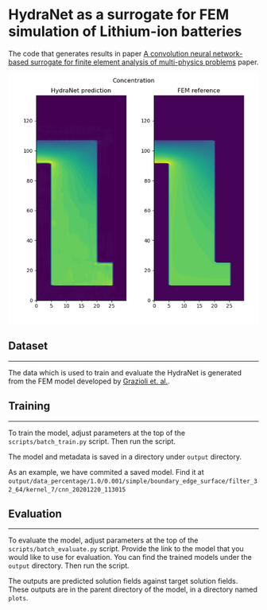 # HydraNet as a surrogate for FEM simulation of Lithium-ion batteries

The code that generates results in paper [A convolution neural network-based surrogate for finite element analysis of multi-physics problems](PAPER_LINK) paper.

![](img.png)

## Dataset
---
The data which is used to train and evaluate the HydraNet is generated from the FEM model developed by [Grazioli et. al.](
https://doi.org/10.1016/j.electacta.2018.07.146). 

## Training
--- 
To train the model, adjust parameters at the top of the `scripts/batch_train.py` script. Then run the script. 

The model and metadata is saved in a directory under `output` directory.  

As an example, we have commited a saved model.
Find it at `output/data_percentage/1.0/0.001/simple/boundary_edge_surface/filter_32_64/kernel_7/cnn_20201220_113015`

## Evaluation
---
To evaluate the model, adjust parameters at the top of the `scripts/batch_evaluate.py` script. Provide the link to the model that you would like to use for evaluation. You can find the trained models under the `output` directory. Then run the script.

The outputs are predicted solution fields against target solution fields. These outputs are in the parent directory of the model, in a directory named `plots`.